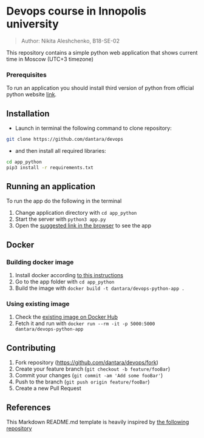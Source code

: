 # Devops course in Innopolis university
> Author: Nikita Aleshchenko, B18-SE-02

This repository contains a simple python web application that shows current time in Moscow (UTC+3 timezone)

### Prerequisites

To run an application you should install third version of python from official python website [link](https://www.python.org/downloads/).

## Installation

* Launch in terminal the following command to clone repository:

```sh
git clone https://github.com/dantara/devops
```

* and then install all required libraries:
```sh
cd app_python
pip3 install -r requirements.txt
```

## Running an application

To run the app do the following in the terminal
1. Change application directory with `cd app_python`
3. Start the server with `python3 app.py`
4. Open the [suggested link in the browser](http://127.0.0.1:5000/) to see the app

## Docker

### Building docker image

1. Install docker according [to this instructions](https://docs.docker.com/engine/install/)
2. Go to the app folder with `cd app_python`
3. Build the image with `docker build -t dantara/devops-python-app .`

### Using existing image

1. Check the [existing image on Docker Hub](https://hub.docker.com/r/dantara/devops-python-app)
2. Fetch it and run with `docker run --rm -it -p 5000:5000 dantara/devops-python-app`

## Contributing

1. Fork repository (<https://github.com/dantara/devops/fork>)
2. Create your feature branch (`git checkout -b feature/fooBar`)
3. Commit your changes (`git commit -am 'Add some fooBar'`)
4. Push to the branch (`git push origin feature/fooBar`)
5. Create a new Pull Request

## References 

This Markdown README.md template is heavily inspired by
[the following repository](https://github.com/dbader/readme-template/blob/master/README.md)
